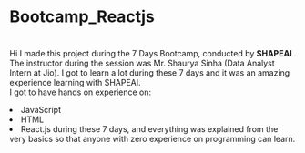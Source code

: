 # Bootcamp_Reactjs
# 
Hi I made this project during the 7 Days Bootcamp, conducted by <b> SHAPEAI
</b>.
The instructor during the session was Mr. Shaurya Sinha (Data Analyst Intern at Jio). I got to
learn a lot during these 7 days and it was an amazing experience learning with SHAPEAI.
<br>I got to have hands on experience on:
<li>JavaScript
<li>HTML
<li>React.js
during these 7 days, and everything was explained from the very basics so that
anyone with zero experience on programming can learn.

